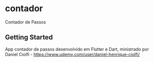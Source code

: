 # contador

Contador de Passos

## Getting Started

App contador de passos desenvolvido em Flutter e Dart, ministrado por Daniel Ciolfi - https://www.udemy.com/user/daniel-henrique-ciolfi/
